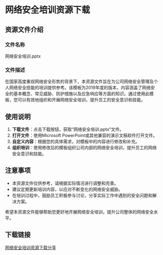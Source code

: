 # 网络安全培训资源下载

## 资源文件介绍

### 文件名称
网络安全培训.pptx

### 文件描述
在国家高度重视网络安全形势的背景下，本资源文件旨在为公司网络安全管理及个人网络安全技能的培训提供参考。该模板为2019年度的版本，内容涵盖了网络安全的基本概念、常见威胁、防护措施以及应急响应等方面的知识。通过使用此模板，您可以有效地组织和开展网络安全培训，提升员工的安全意识和技能。

## 使用说明

1. **下载文件**：点击下载按钮，获取“网络安全培训.pptx”文件。
2. **打开文件**：使用Microsoft PowerPoint或其他兼容的演示文稿软件打开文件。
3. **自定义内容**：根据您的具体需求，对模板中的内容进行修改和补充。
4. **组织培训**：使用修改后的模板组织公司内部的网络安全培训，提升员工的网络安全意识和技能。

## 注意事项

- 本资源文件仅供参考，请根据实际情况进行调整和完善。
- 建议定期更新培训内容，以应对不断变化的网络安全威胁。
- 在培训过程中，鼓励员工积极参与讨论，分享实际工作中遇到的安全问题和解决方案。

希望本资源文件能够帮助您更好地开展网络安全培训，提升公司整体的网络安全水平。

## 下载链接

[网络安全培训资源下载分享](https://pan.quark.cn/s/12ca511ac05f)